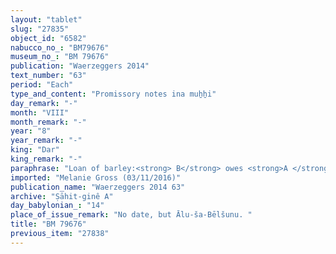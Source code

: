 ```yaml
---
layout: "tablet"
slug: "27835"
object_id: "6582"
nabucco_no_: "BM79676"
museum_no_: "BM 79676"
publication: "Waerzeggers 2014"
text_number: "63"
period: "Each"
type_and_content: "Promissory notes ina muẖẖi"
day_remark: "-"
month: "VIII"
month_remark: "-"
year: "8"
year_remark: "-"
king: "Dar"
king_remark: "-"
paraphrase: "Loan of barley:<strong> B</strong> owes <strong>A </strong>3 kor (540 l) of barley. The debtor will give the barley in the house of the creditor in Simān (III). 3 witnesses (including Bēl-itannu, brother of <strong>B</strong>) and the scribe.<br /> &nbsp;<br /> <strong>A</strong> = Marduk-rēmanni/Bēl-uballiṭ//Ṣāhit-gin&ecirc;; <strong>B</strong> = &Scaron;ama&scaron;-iddin/Ipria//Ṣāhit-gin&ecirc;; Scribe = Ina-tē&scaron;&icirc;-ēṭir/Zēria//&Scaron;ang&ucirc;-&Scaron;ama&scaron;<br /> &nbsp;"
imported: "Melanie Gross (03/11/2016)"
publication_name: "Waerzeggers 2014 63"
archive: "Ṣāhit-ginê A"
day_babylonian_: "14"
place_of_issue_remark: "No date, but Ālu-ša-Bēlšunu. "
title: "BM 79676"
previous_item: "27838"
---
```

